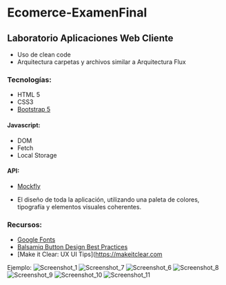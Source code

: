 # Ecomerce-ExamenFinal

## Laboratorio Aplicaciones Web Cliente

- Uso de clean code
- Arquitectura carpetas y archivos similar a Arquitectura Flux

### Tecnologías:
- HTML 5
- CSS3  
- [Bootstrap 5](https://getbootstrap.com/)

#### Javascript: 
- DOM
- Fetch
- Local Storage

#### API:
- [Mockfly](https://app.mockfly.dev/)

- El diseño de toda la aplicación, utilizando una paleta de colores, tipografía y elementos visuales coherentes.

### Recursos:
- [Google Fonts](https://fonts.google.com/)
- [Balsamiq Button Design Best Practices](https://balsamiq.com/learn/articles/button-design-best-practices/)
- [Make it Clear: UX UI Tips](https://makeitclear.com

Ejemplo:
![Screenshot_1](https://github.com/user-attachments/assets/b5584646-0bc7-43b2-8168-00f9a4116acc)
![Screenshot_7](https://github.com/user-attachments/assets/2ea7c7d6-7634-495a-9a1a-b892b40b0428)
![Screenshot_6](https://github.com/user-attachments/assets/906d8609-dfb1-48fb-8080-d83dd745f212)
![Screenshot_8](https://github.com/user-attachments/assets/b27af218-3f5d-40bb-a145-d307a9c98bcf)
![Screenshot_9](https://github.com/user-attachments/assets/688bf895-e2a5-4ce0-8cd1-559bae288579)
![Screenshot_10](https://github.com/user-attachments/assets/87bd1f2e-c9d5-496e-b8fc-aac2c5d5aff3)
![Screenshot_11](https://github.com/user-attachments/assets/215451c3-2736-41d8-831c-343170f6d5b3)
